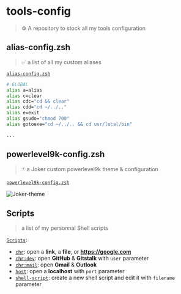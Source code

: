 # tools-config

> ⚙️ A repository to stock all my tools configuration

## alias-config.zsh

> ✅ a list of all my custom aliases

[`alias-config.zsh`](https://github.com/blyndusk/tools-config/blob/master/alias-config.zsh)

```zsh
# GLOBAL
alias a=alias
alias c=clear
alias cdc="cd && clear"
alias cdd="cd ~/../.."
alias e=exit
alias gsudo="chmod 700"
alias gotoexe="cd ~/../.. && cd usr/local/bin"

...
```

## powerlevel9k-config.zsh

> 🃏 a Joker custom powerlevel9k theme & configuration

[`powerlevel9k-config.zsh`](https://github.com/blyndusk/tools-config/blob/master/powerlevel9k-config.zsh)

![Joker-theme](https://image.noelshack.com/fichiers/2019/12/2/1553034327-joker-theme.jpg)

## Scripts

> a list of my personnal Shell scripts

[`Scripts`](https://github.com/blyndusk/tools-config/tree/master/scripts):

- [`chr`](https://github.com/blyndusk/tools-config/blob/master/scripts/chr.sh): open a **link**, a **file**, or **https://google.com**
- [`chr:dev`](https://github.com/blyndusk/tools-config/blob/master/scripts/chr:dev.sh): open **GitHub** & **Gitstalk** with `user` parameter
- [`chr:mail`](https://github.com/blyndusk/tools-config/blob/master/scripts/chr:mail.sh): open **Gmail** & **Outlook**
- [`host`](https://github.com/blyndusk/tools-config/blob/master/scripts/host.sh): open a **localhost** with `port` parameter
- [`shell-script`](https://github.com/blyndusk/tools-config/blob/master/scripts/shell-script.sh): create a new shell script and edit it with `filename` parameter